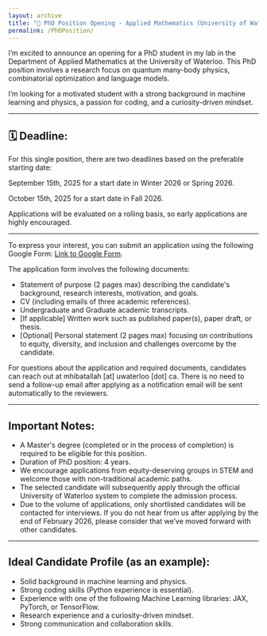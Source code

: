 ```yaml
---
layout: archive
title: "📢 PhD Position Opening - Applied Mathematics (University of Waterloo)"
permalink: /PhDPosition/
---
```


I’m excited to announce an opening for a PhD student in my lab in the Department of Applied Mathematics at the University of Waterloo. This PhD position involves a research focus on quantum many-body physics, combinatorial optimization and language models.

I’m looking for a motivated student with a strong background in machine learning and physics, a passion for coding, and a curiosity-driven mindset.

---

## 🗓️ Deadline: 

For this single position, there are two deadlines based on the preferable starting date:

September 15th, 2025 for a start date in Winter 2026 or Spring 2026. 

October 15th, 2025 for a start date in Fall 2026. 

Applications will be evaluated on a rolling basis, so early applications are highly encouraged.

---

To express your interest, you can submit an application using the following Google Form: [Link to Google Form](https://forms.gle/hUp6kZ63DpGVaMpX6).

The application form involves the following documents:

* Statement of purpose (2 pages max) describing the candidate's background, research interests, motivation, and goals.
* CV (including emails of three academic references).
* Undergraduate and Graduate academic transcripts.
* [If applicable] Written work such as published paper(s), paper draft, or thesis.
* [Optional] Personal statement (2 pages max) focusing on contributions to equity, diversity, and inclusion and challenges overcome by the candidate.

For questions about the application and required documents, candidates can reach out at mhibatallah [at] uwaterloo [dot] ca. There is no need to send a follow-up email after applying as a notification email will be sent automatically to the reviewers.

---

## Important Notes:

* A Master's degree (completed or in the process of completion) is required to be eligible for this position.
* Duration of PhD position: 4 years.
* We encourage applications from equity-deserving groups in STEM and welcome those with non-traditional academic paths.
* The selected candidate will subsequently apply through the official University of Waterloo system to complete the admission process.
* Due to the volume of applications, only shortlisted candidates will be contacted for interviews. If you do not hear from us after applying by the end of February 2026, please consider that we’ve moved forward with other candidates. 

---
 
## Ideal Candidate Profile (as an example):
* Solid background in machine learning and physics.
* Strong coding skills (Python experience is essential).
* Experience with one of the following Machine Learning libraries: JAX, PyTorch, or TensorFlow.
* Research experience and a curiosity-driven mindset.
* Strong communication and collaboration skills.

